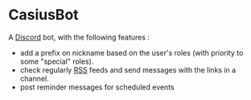 # CasiusBot

A [Discord](https://discord.com/) bot, with the following features :
- add a prefix on nickname based on the user's roles (with priority to some "special" roles).
- check regularly [RSS](https://www.rssboard.org/rss-specification) feeds and send messages with the links in a channel.
- post reminder messages for scheduled events
